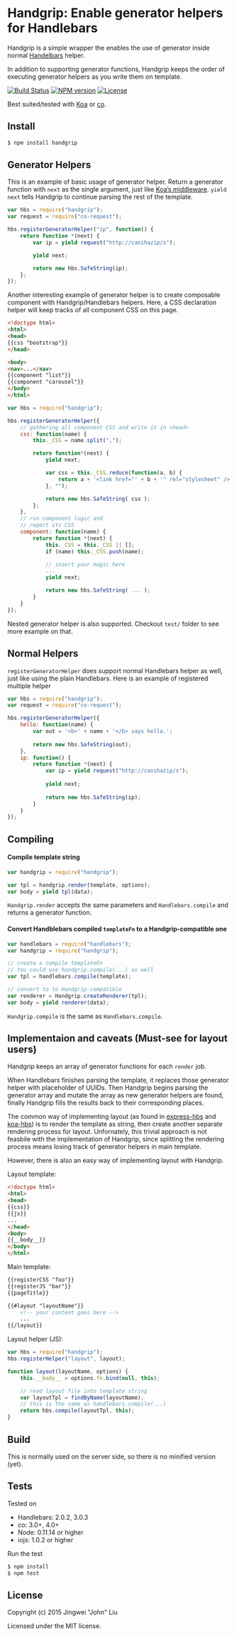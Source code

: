 Handgrip: Enable generator helpers for Handlebars
=======

Handgrip is a simple wrapper the enables the use of generator  inside normal [Handelbars][handlebars] helper.

In addition to supporting generator functions, Handgrip keeps the order of executing generator helpers as you write them on template.

[![Build Status][travis-badge]][travis-url]
[![NPM version][npm-badge]][npm-package]
[![License][license-badge]][license]


Best suited/tested with [Koa][koa] or [co][co].

## Install
```javascript
$ npm install handgrip
```

## Generator Helpers
This is an example of basic usage of generator helper.
Return a generator function with `next` as the single argument, just like [Koa’s middleware][middleware.gif]. 
`yield next` tells Handgrip to continue parsing the rest of the template.

```javascript
var hbs = require("handgrip");
var request = require("co-request");

hbs.registerGeneratorHelper("ip", function() {
	return function *(next) {
		var ip = yield request("http://canihazip/s");

		yield next;

		return new hbs.SafeString(ip);
	};
});
```



Another interesting example of generator helper is to create composable component with Handgrip/Handlebars helpers.
Here, a CSS declaration helper will keep tracks of all component CSS on this page.

```html
<!doctype html>
<html>
<head>
{{css "bootstrap"}}
</head>

<body>
<nav>...</nav>
{{component "list"}}
{{component "carousel"}}
</body>
</html>
```

```javascript
var hbs = require("handgrip");

hbs.registerGeneratorHelper({
	// gathering all component CSS and write it in <head>
	css: function(name) {
		this._CSS = name.split(",");

		return function*(next) {
			yield next;

			var css = this._CSS.reduce(function(a, b) {
				return a + '<link href="' + b + '" rel="stylesheet" />';
			}, "");

			return new hbs.SafeString( css );
		};
	},
	// run component logic and 
	// report its CSS
	component: function(name) {
		return function *(next) {
			this._CSS = this._CSS || [];
			if (name) this._CSS.push(name);

			// insert your magic here
			...
			yield next;

			return new hbs.SafeString( ... );
		}
	}
});
```

Nested generator helper is also supported. Checkout `test/` folder to see more example on that.

## Normal Helpers
`registerGeneratorHelper` does support normal Handlebars helper as well, just like using the plain Handlebars. Here is an example of registered multiple helper

```javascript
var hbs = require("handgrip");
var request = require("co-request");

hbs.registerGeneratorHelper({
	hello: function(name) {
		var out = '<b>' + name + '</b> says hello.';
		
		return new hbs.SafeString(out);
	},
	ip: function() {
		return function *(next) {
			var ip = yield request("http://canihazip/s");
	
			yield next;
	
			return new hbs.SafeString(ip);
		}
	}
});
```

## Compiling
#### Compile template string

```javascript
var handgrip = require("handgrip");

var tpl = handgrip.render(template, options);
var body = yield tpl(data);
```

`Handgrip.render` accepts the same parameters and `Handlebars.compile` and returns a generator function.

#### Convert Handblebars compiled `templateFn` to a Handgrip-compatible one

```javascript
var handlebars = require("handlebars");
var handgrip = require("handgrip");

// create a compile templateFn
// You could use handgrip.compile(...) as well
var tpl = handlebars.compile(template);

// convert to to Handgrip-compatible
var renderer = Handgrip.createRenderer(tpl);
var body = yield renderer(data);
```

`Handgrip.compile` is the same as `Handlebars.compile`.

## Implementaion and caveats (Must-see for layout users)
Handgrip keeps an array of generator functions for each `render` job.

When Handlebars finishes parsing the template, it replaces those generator helper with placeholder of UUIDs. Then Handgrip begins parsing the generator array and mutate the array as new generator helpers are found, finally Handgrip fills the results back to their corresponding places.

The common way of implementing layout (as found in [express-hbs][express-hbs] and [koa-hbs][koa-hbs]) is to render the template as string, then create another separate rendering process for layout. Unfornately, this trivial approach is not feasbile with the implementation of Handgrip, since splitting the rendering process means losing track of generator helpers in main template.

However, there is also an easy way of implementing layout with Handgrip.

Layout template:
```html
<!doctype html>
<html>
<head>
{{css}}
{{js}}
...
</head>
<body>
{{__body__}}
</body>
</html>
```

Main template:
```html
{{registerCSS "foo"}}
{{registerJS "bar"}}
{{pageTitle}}

{{#layout "layoutName"}}
	<!-- your content goes here -->
	...
{{/layout}}

```

Layout helper (JS):
```javascript
var hbs = require("handgrip");
hbs.registerHelper("layout", layout);

function layout(layoutName, options) {
	this.__body__ = options.fn.bind(null, this);

	// read layout file into template string
	var layoutTpl = findByName(layoutName);
	// this is the same as handlebars.compile(...)
	return hbs.compile(layoutTpl, this);
}
```

## Build
This is normally used on the server side, so there is no minified version (yet).

## Tests
Tested on

- Handlebars: 2.0.2, 3.0.3
- co: 3.0+, 4.0+
- Node: 0.11.14 or higher
- iojs: 1.0.2 or higher


Run the test

```bash
$ npm install
$ npm test
```

## License
Copyright (c) 2015 Jingwei "John" Liu

Licensed under the MIT license.

[koa]: https://github.com/koajs/koa/
[middleware.gif]: https://raw.githubusercontent.com/koajs/koa/master/docs/middleware.gif
[handlebars]: http://handlebarsjs.com
[co]: https://github.com/tj/co
[koa-hbs]: https://github.com/jwilm/koa-hbs
[express-hbs]: https://github.com/barc/express-hbs
[travis-badge]: https://img.shields.io/travis/th507/handgrip.svg?style=flat-square
[npm-badge]: https://img.shields.io/npm/v/handgrip.svg?style=flat-square
[license-badge]: http://img.shields.io/npm/l/handgrip.svg?style=flat-square
[travis-url]: https://travis-ci.org/th507/handgrip
[npm-package]: https://www.npmjs.com/package/handgrip
[license]: LICENSE
